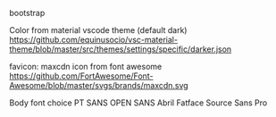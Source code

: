 bootstrap

Color from material vscode theme (default dark)
https://github.com/equinusocio/vsc-material-theme/blob/master/src/themes/settings/specific/darker.json

favicon: maxcdn icon from font awesome
https://github.com/FortAwesome/Font-Awesome/blob/master/svgs/brands/maxcdn.svg

Body font choice
PT SANS
OPEN SANS
Abril Fatface
Source Sans Pro